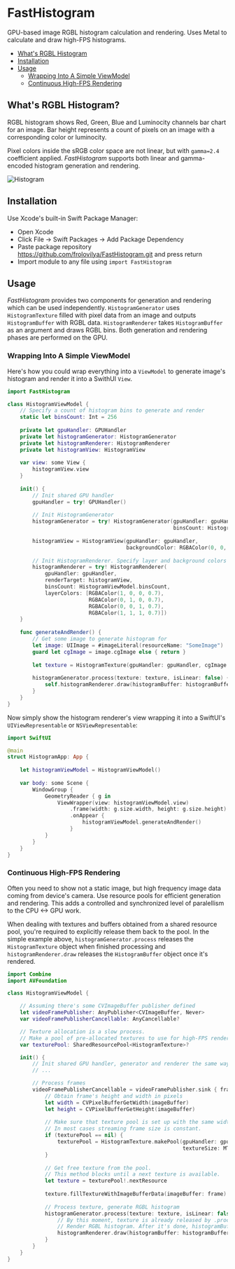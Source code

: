 # FastHistogram

GPU-based image RGBL histogram calculation and rendering. Uses Metal to calculate and draw high-FPS histograms.

* [What's RGBL Histogram](#whatsHistogram)
* [Installation](#installation)
* [Usage](#usage)
  * [Wrapping Into A Simple ViewModel](#wrapIntoViewModel)
  * [Continuous High-FPS Rendering](#highFPS)
  
<a name="whatsHistogram"/>

## What's RGBL Histogram?
RGBL histogram shows Red, Green, Blue and Luminocity channels bar chart for an image.
Bar height represents a count of pixels on an image with a corresponding color or luminocity.

Pixel colors inside the sRGB color space are not linear, but with `gamma=2.4` coefficient applied.
_FastHistogram_ supports both linear and gamma-encoded histogram generation and rendering.
    
![Histogram](https://user-images.githubusercontent.com/271293/125408301-73735c00-e3c3-11eb-88ed-bf7f97f15941.png)

<a name="installation"/>

## Installation

Use Xcode's built-in Swift Package Manager:

* Open Xcode
* Click File -> Swift Packages -> Add Package Dependency
* Paste package repository https://github.com/frolovilya/FastHistogram.git and press return
* Import module to any file using `import FastHistogram`

<a name="usage"/>

## Usage

_FastHistogram_ provides two components for generation and rendering which can be used independently.
`HistogramGenerator` uses `HistogramTexture` filled with pixel data from an image and outputs `HistogramBuffer` with RGBL data.
`HistogramRenderer` takes `HistogramBuffer` as an argument and draws RGBL bins.
Both generation and rendering phases are performed on the GPU.

<a name="wrapIntoViewModel"/>

### Wrapping Into A Simple ViewModel

Here's how you could wrap everything into a `ViewModel` to generate image's histogram and render it into a SwithUI `View`.

```swift
import FastHistogram

class HistogramViewModel {
    // Specify a count of histogram bins to generate and render
    static let binsCount: Int = 256
    
    private let gpuHandler: GPUHandler
    private let histogramGenerator: HistogramGenerator
    private let histogramRenderer: HistogramRenderer
    private let histogramView: HistogramView
    
    var view: some View {
        histogramView.view
    }
    
    init() {
        // Init shared GPU handler
        gpuHandler = try! GPUHandler()
        
        // Init HistogramGenerator
        histogramGenerator = try! HistogramGenerator(gpuHandler: gpuHandler,
                                                     binsCount: HistogramViewModel.binsCount)
                                                     
        histogramView = HistogramView(gpuHandler: gpuHandler,
                                      backgroundColor: RGBAColor(0, 0, 0, 1))
        
        // Init HistogramRenderer. Specify layer and background colors using RGBAColor(Red, Green, Blue, Alpha).
        histogramRenderer = try! HistogramRenderer(
            gpuHandler: gpuHandler,
            renderTarget: histogramView,
            binsCount: HistogramViewModel.binsCount,
            layerColors: [RGBAColor(1, 0, 0, 0.7),
                          RGBAColor(0, 1, 0, 0.7),
                          RGBAColor(0, 0, 1, 0.7),
                          RGBAColor(1, 1, 1, 0.7)])
    }
    
    func generateAndRender() {
        // Get some image to generate histogram for
        let image: UIImage = #imageLiteral(resourceName: "SomeImage")
        guard let cgImage = image.cgImage else { return }
        
        let texture = HistogramTexture(gpuHandler: gpuHandler, cgImage: cgImage)
        
        histogramGenerator.process(texture: texture, isLinear: false) { histogramBuffer in
            self.histogramRenderer.draw(histogramBuffer: histogramBuffer)
        }
    }
}
```

Now simply show the histogram renderer's view wrapping it into a SwiftUI's `UIViewRepresentable` or `NSViewRepresentable`:
```swift
import SwiftUI

@main
struct HistogramApp: App {
    
    let histogramViewModel = HistogramViewModel()
        
    var body: some Scene {
        WindowGroup {
            GeometryReader { g in
                ViewWrapper(view: histogramViewModel.view)
                    .frame(width: g.size.width, height: g.size.height)
                    .onAppear {
                        histogramViewModel.generateAndRender()
                    }
            }
        }
    }
}
```

<a name="highFPS"/>

### Continuous High-FPS Rendering
 
Often you need to show not a static image, but high frequency image data coming from device's camera.
Use resource pools for efficient generation and rendering. 
This adds a controlled and synchronized level of paralellism to the CPU <-> GPU work.

When dealing with textures and buffers obtained from a shared resource pool, you're required to explicitly release them back to the pool.
In the simple example above, `histogramGenerator.process` releases the `HistogramTexture` object when finished processing
and `histogramRenderer.draw` releases the `HistogramBuffer` object once it's rendered.

```swift
import Combine
import AVFoundation

class HistogramViewModel {

    // Assuming there's some CVImageBuffer publisher defined
    let videoFramePublisher: AnyPublisher<CVImageBuffer, Never>
    var videoFramePublisherCancellable: AnyCancellable?

    // Texture allocation is a slow process.
    // Make a pool of pre-allocated textures to use for high-FPS rendering.
    var texturePool: SharedResourcePool<HistogramTexture>?

    init() {
        // Init shared GPU handler, generator and renderer the same way as it's defined in the previous listing
        // ...

        // Process frames
        videoFramePublisherCancellable = videoFramePublisher.sink { frame in
            // Obtain frame's height and width in pixels
            let width = CVPixelBufferGetWidth(imageBuffer)
            let height = CVPixelBufferGetHeight(imageBuffer)
            
            // Make sure that texture pool is set up with the same width and height as a receiving frame.
            // In most cases streaming frame size is constant.
            if (texturePool == nil) {
                texturePool = HistogramTexture.makePool(gpuHandler: gpuHandler,
                                                        textureSize: MTLSizeMake(width, height, 1))
            }
            
            // Get free texture from the pool.
            // This method blocks until a next texture is available.
            let texture = texturePool!.nextResource
            
            texture.fillTextureWithImageBufferData(imageBuffer: frame)
            
            // Process texture, generate RGBL histogram
            histogramGenerator.process(texture: texture, isLinear: false) { histogramBuffer in
                // By this moment, texture is already released by .process method.
                // Render RGBL histogram. After it's done, histogramBuffer is also auto-released.
                histogramRenderer.draw(histogramBuffer: histogramBuffer)
            }
        }
    }
}

```
